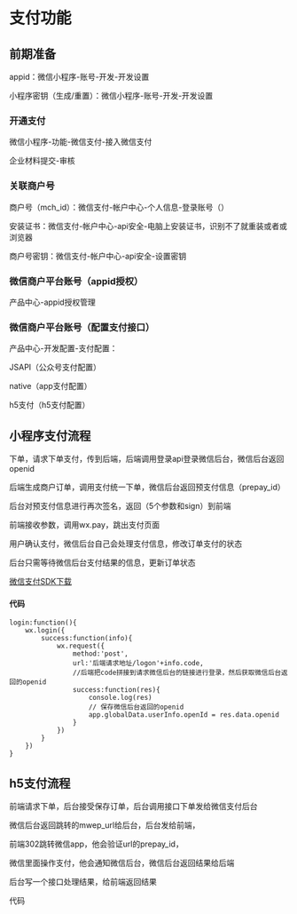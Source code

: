 # 支付功能

## 前期准备

appid：微信小程序-账号-开发-开发设置

小程序密钥（生成/重置）：微信小程序-账号-开发-开发设置

### 开通支付

微信小程序-功能-微信支付-接入微信支付

企业材料提交-审核

### 关联商户号

商户号（mch_id）：微信支付-帐户中心-个人信息-登录账号（）

安装证书：微信支付-帐户中心-api安全-电脑上安装证书，识别不了就重装或者或浏览器

商户号密钥：微信支付-帐户中心-api安全-设置密钥

### 微信商户平台账号（appid授权）

产品中心-appid授权管理

### 微信商户平台账号（配置支付接口）

产品中心-开发配置-支付配置：

JSAPI（公众号支付配置）

native（app支付配置）

h5支付（h5支付配置）

## 小程序支付流程

下单，请求下单支付，传到后端，后端调用登录api登录微信后台，微信后台返回openid

后端生成商户订单，调用支付统一下单，微信后台返回预支付信息（prepay_id）

后台对预支付信息进行再次签名，返回（5个参数和sign）到前端

前端接收参数，调用wx.pay，跳出支付页面

用户确认支付，微信后台自己会处理支付信息，修改订单支付的状态

后台只需等待微信后台支付结果的信息，更新订单状态



[微信支付SDK下载](https://pay.weixin.qq.com/wiki/doc/api/wxa/wxa_api.php?chapter=11_1#)



#### 代码

```
login:function(){
	wx.login({
		success:function(info){
			wx.request({
				method:'post',
				url:'后端请求地址/logon'+info.code,
				//后端把code拼接到请求微信后台的链接进行登录，然后获取微信后台返回的openid
				success:function(res){
					console.log(res)
					// 保存微信后台返回的openid
					app.globalData.userInfo.openId = res.data.openid
				}
			})
		}
	})
}
```



## h5支付流程

前端请求下单，后台接受保存订单，后台调用接口下单发给微信支付后台

微信后台返回跳转的mwep_url给后台，后台发给前端，

前端302跳转微信app，他会验证url的prepay_id，

微信里面操作支付，他会通知微信后台，微信后台返回结果给后端

后台写一个接口处理结果，给前端返回结果

代码

```

```



